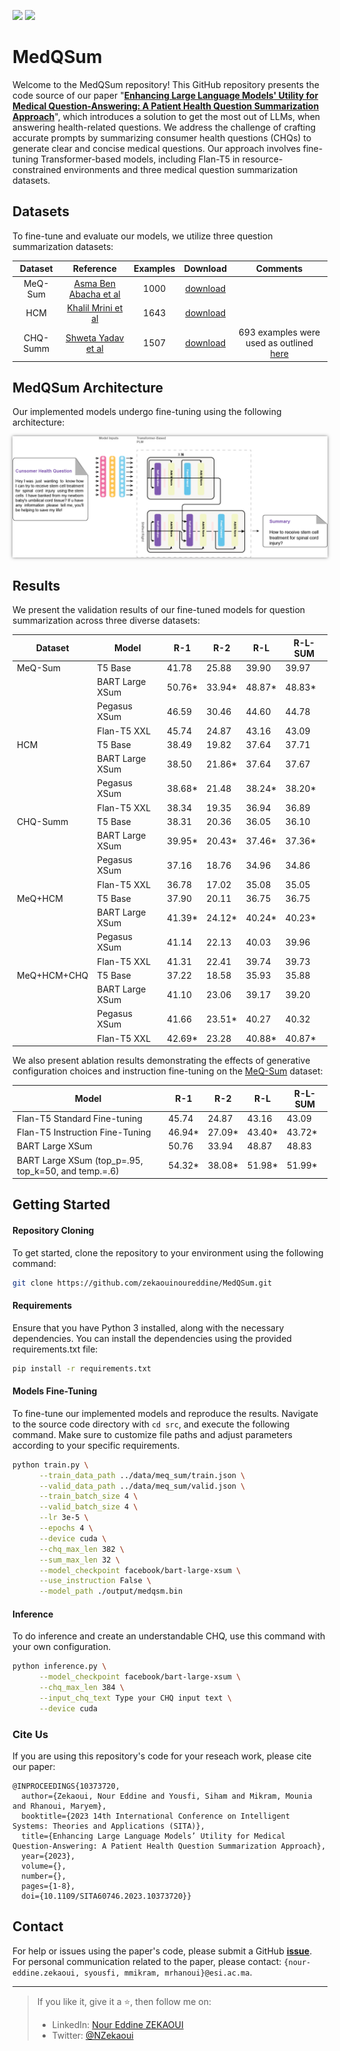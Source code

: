 ![](https://img.shields.io/badge/Python-3.10-brightgreen.svg)
![](https://img.shields.io/badge/PyTorch-2.0-orange.svg)

# MedQSum
Welcome to the MedQSum repository! This GitHub repository presents the code source of our paper "**[Enhancing Large Language Models' Utility for Medical Question-Answering: A Patient Health Question Summarization Approach](http://dx.doi.org/10.1109/SITA60746.2023.10373720)**", which introduces a solution to get the most out of LLMs, when answering health-related questions. We address the challenge of crafting accurate prompts by summarizing consumer health questions (CHQs) to generate clear and concise medical questions. Our approach involves fine-tuning Transformer-based models, including Flan-T5 in resource-constrained environments and three medical question summarization datasets.

## Datasets
To fine-tune and evaluate our models, we utilize three question summarization datasets:

| Dataset  | Reference                                                        | Examples | Download                    | Comments         |
|:--------:|:----------------------------------------------------------------:|:--------:|:---------------------------:|:----------------:|
| MeQ-Sum  | [Asma Ben Abacha et al](https://aclanthology.org/P19-1215/)      | 1000     | [download](./data/meq_sum/) |                  |
| HCM      | [Khalil Mrini et al](https://aclanthology.org/2021.bionlp-1.28/) | 1643     | [download](./data/hcm_sum/) |                  |
| CHQ-Summ | [Shweta Yadav et al](https://arxiv.org/abs/2206.06581)           | 1507     | [download](./data/chq_sum/) | 693 examples were used as outlined [here](https://github.com/shwetanlp/Yahoo-CHQ-Summ#data-preparation) |

## MedQSum Architecture
Our implemented models undergo fine-tuning using the following architecture:

<p align="center">
      <img src="./assets/models.png" style="box-shadow: 0px 0px 5px rgba(0, 0, 0, 0.5);" />
</p>

## Results
We present the validation results of our fine-tuned models for question summarization across three diverse datasets:

| Dataset | Model                  | R-1    | R-2    | R-L    | R-L-SUM |
|---------|------------------------|--------|--------|--------|---------|
| MeQ-Sum | T5 Base                | 41.78  | 25.88  | 39.90  | 39.97   |
|         | BART Large XSum        | 50.76* | 33.94* | 48.87* | 48.83*  |
|         | Pegasus XSum           | 46.59  | 30.46  | 44.60  | 44.78   |
|         | Flan-T5 XXL            | 45.74  | 24.87  | 43.16  | 43.09   |
| HCM     | T5 Base                | 38.49  | 19.82  | 37.64  | 37.71   |
|         | BART Large XSum        | 38.50  | 21.86* | 37.64  | 37.67   |
|         | Pegasus XSum           | 38.68* | 21.48  | 38.24* | 38.20*  |
|         | Flan-T5 XXL            | 38.34  | 19.35  | 36.94  | 36.89   |
| CHQ-Summ| T5 Base                | 38.31  | 20.36  | 36.05  | 36.10   |
|         | BART Large XSum        | 39.95* | 20.43* | 37.46* | 37.36*  |
|         | Pegasus XSum           | 37.16  | 18.76  | 34.96  | 34.86   |
|         | Flan-T5 XXL            | 36.78  | 17.02  | 35.08  | 35.05   |
| MeQ+HCM | T5 Base                | 37.90  | 20.11  | 36.75  | 36.75   |
|         | BART Large XSum        | 41.39* | 24.12* | 40.24* | 40.23*  |
|         | Pegasus XSum           | 41.14  | 22.13  | 40.03  | 39.96   |
|         | Flan-T5 XXL            | 41.31  | 22.41  | 39.74  | 39.73   |
| MeQ+HCM+CHQ | T5 Base            | 37.22  | 18.58  | 35.93  | 35.88   |
|            | BART Large XSum     | 41.10  | 23.06  | 39.17  | 39.20   |
|            | Pegasus XSum        | 41.66  | 23.51* | 40.27  | 40.32   |
|            | Flan-T5 XXL         | 42.69* | 23.28  | 40.88* | 40.87*  |


We also present ablation results demonstrating the effects of generative configuration choices and instruction fine-tuning on the [MeQ-Sum](./data/meq_sum/) dataset:

| Model                                                   | R-1   | R-2   | R-L   | R-L-SUM |
|---------------------------------------------------------|-------|-------|-------|---------|
| Flan-T5 Standard Fine-tuning                            | 45.74 | 24.87 | 43.16 | 43.09   |
| Flan-T5 Instruction Fine-Tuning                         | 46.94*| 27.09*| 43.40*| 43.72*  |
| BART Large XSum                                         | 50.76 | 33.94 | 48.87 | 48.83   |
| BART Large XSum (top_p=.95, top_k=50, and temp.=.6)     | 54.32*| 38.08*| 51.98*| 51.99*  |

## Getting Started
#### Repository Cloning
To get started, clone the repository to your environment using the following command:

```bash
git clone https://github.com/zekaouinoureddine/MedQSum.git
```

#### Requirements
Ensure that you have Python 3 installed, along with the necessary dependencies. You can install the dependencies using the provided requirements.txt file:

```bash
pip install -r requirements.txt
```

#### Models Fine-Tuning
To fine-tune our implemented models and reproduce the results. Navigate to the source code directory with `cd src`, and execute the following command. Make sure to customize file paths and adjust parameters according to your specific requirements.

```bash
python train.py \
      --train_data_path ../data/meq_sum/train.json \
      --valid_data_path ../data/meq_sum/valid.json \
      --train_batch_size 4 \
      --valid_batch_size 4 \
      --lr 3e-5 \
      --epochs 4 \
      --device cuda \
      --chq_max_len 382 \
      --sum_max_len 32 \
      --model_checkpoint facebook/bart-large-xsum \
      --use_instruction False \
      --model_path ./output/medqsm.bin
```

#### Inference
To do inference and create an understandable CHQ, use this command with your own configuration.

```bash
python inference.py \
      --model_checkpoint facebook/bart-large-xsum \
      --chq_max_len 384 \
      --input_chq_text Type your CHQ input text \
      --device cuda
```

### Cite Us
If you are using this repository's code for your reseach work, please cite our paper:

```
@INPROCEEDINGS{10373720,
  author={Zekaoui, Nour Eddine and Yousfi, Siham and Mikram, Mounia and Rhanoui, Maryem},
  booktitle={2023 14th International Conference on Intelligent Systems: Theories and Applications (SITA)}, 
  title={Enhancing Large Language Models’ Utility for Medical Question-Answering: A Patient Health Question Summarization Approach}, 
  year={2023},
  volume={},
  number={},
  pages={1-8},
  doi={10.1109/SITA60746.2023.10373720}}
```

## Contact
For help or issues using the paper's code, please submit a GitHub **[issue](https://github.com/zekaouinoureddine/MedQSum/issues)**. For personal communication related to the paper, please contact: `{nour-eddine.zekaoui, syousfi, mmikram, mrhanoui}@esi.ac.ma`.

---
> If you like it, give it a ⭐, then follow me on:
> - LinkedIn: [Nour Eddine ZEKAOUI](https://www.linkedin.com/in/nour-eddine-zekaoui-ba43b1177/)
> - Twitter: [@NZekaoui](https://twitter.com/NZekaoui)
